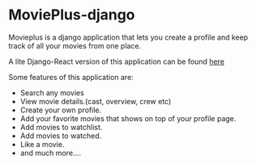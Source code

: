 # MoviePlus-django
Movieplus is a django application that lets you create a profile and keep track of all your movies from one place.

A lite Django-React version of this application can be found [here](https://github.com/beingbiplov/MoviePlus)

Some features of this application are:
- Search any movies
- View movie details.(cast, overview, crew etc)
- Create your own profile.
- Add your favorite movies that shows on top of your profile page.
- Add movies to watchlist.
- Add movies to watched.
- Like a movie.
- and much more....

